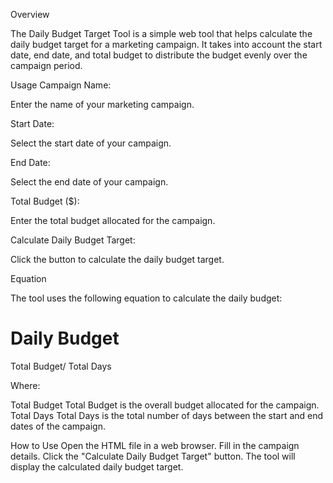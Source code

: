 Overview

The Daily Budget Target Tool is a simple web tool that helps calculate the daily budget target for a marketing campaign. It takes into account the start date, end date, and total budget to distribute the budget evenly over the campaign period.

Usage
Campaign Name:

Enter the name of your marketing campaign.

Start Date:

Select the start date of your campaign.

End Date:

Select the end date of your campaign.

Total Budget ($):

Enter the total budget allocated for the campaign.

Calculate Daily Budget Target:

Click the button to calculate the daily budget target.

Equation

The tool uses the following equation to calculate the daily budget:

Daily Budget
=
Total Budget/
Total Days


Where:

Total Budget
Total Budget is the overall budget allocated for the campaign.
Total Days
Total Days is the total number of days between the start and end dates of the campaign.



How to Use
Open the HTML file in a web browser.
Fill in the campaign details.
Click the "Calculate Daily Budget Target" button.
The tool will display the calculated daily budget target.
